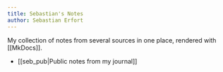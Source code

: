 ```yaml
---
title: Sebastian's Notes
author: Sebastian Erfort
---
```


My collection of notes from several sources in one place, rendered with [[MkDocs]].

- [[seb_pub|Public notes from my journal]]
